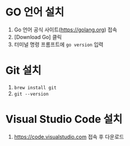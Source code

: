 # GO 언어 설치
1. Go 언어 공식 사이트(https://golang.org) 접속
2. [Download Go] 클릭
3. 터미널 명령 프롬프트에 ```go version``` 입력

# Git 설치
1. ```brew install git```
2. ```git --version```

# Visual Studio Code 설치
1. https://code.visualstudio.com 접속 후 다운로드